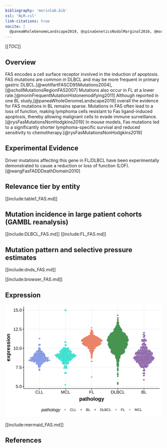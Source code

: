 ```yaml
---
bibliography: 'morinlab.bib'
csl: 'NLM.csl'
link-citations: true
nocite: |
  @paneaWholeGenomeLandscape2019, @spinaGeneticsNodalMarginal2016, @morinFrequentMutationHistonemodifying2011, @schollMutationsRegionFAS2007, @wohlfartFASCD95Mutations2004, @rysFasMutationsNonHodgkins2019, 
---
```

[[_TOC_]]

## Overview
FAS encodes a cell surface receptor involved in the induction of apoptosis. FAS mutations are common in DLBCL and may be more frequent in primary gastric DLBCL.[@wohlfartFASCD95Mutations2004],[@schollMutationsRegionFAS2007]
Mutations also occur in FL at a lower rate.[@morinFrequentMutationHistonemodifying2011] Although reported in one BL study,[@paneaWholeGenomeLandscape2019] overall the evidence for FAS mutations in BL remains sparse. 
Mutations in FAS often lead to a loss of function, making lymphoma cells resistant to Fas ligand-induced apoptosis, 
thereby allowing malignant cells to evade immune surveillance.[@rysFasMutationsNonHodgkins2019]
In mouse models, Fas mutations led to a significantly shorter lymphoma-specific survival and reduced sensitivity to chemotherapy.[@rysFasMutationsNonHodgkins2019]


## Experimental Evidence

Driver mutations affecting this gene in FL/DLBCL have been experimentally demonstrated to cause a reduction or loss of function (LOF).[@wangFasFADDDeathDomain2010]

## Relevance tier by entity

[[include:table1_FAS.md]]

## Mutation incidence in large patient cohorts (GAMBL reanalysis)

[[include:DLBCL_FAS.md]]
[[include:FL_FAS.md]]

## Mutation pattern and selective pressure estimates

[[include:dnds_FAS.md]]

[[include:browser_FAS.md]]

## Expression
![](images/gene_expression/FAS_by_pathology.svg)

[[include:mermaid_FAS.md]]

## References

<!-- ORIGIN: schollMutationsRegionFAS2007 -->
<!-- DLBCL: schollMutationsRegionFAS2007 -->
<!-- MZL: spinaGeneticsNodalMarginal2016b -->
